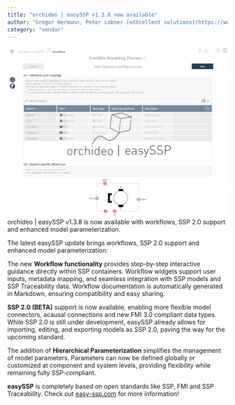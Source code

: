 ```yaml
---
title: "orchideo | easySSP v1.3.8 now available"
author: "Gregor Hermann, Peter Lobner [eXXcellent solutions](https://www.exxcellent.de/)"
category: "vendor"
---
```

![alt text](easySSP-logo.png 'orchideo \| easySSP v1.3.8')
orchideo \| easySSP v1.3.8 is now available with workflows, SSP 2.0 support and enhanced model parameterization.

The latest easySSP update brings workflows, SSP 2.0 support and enhanced model parameterization:

The new **Workflow functionality** provides step-by-step interactive guidance directly within SSP containers. Workflow widgets support user inputs, metadata mapping, and seamless integration with SSP models and SSP Traceability data. Workflow documentation is automatically generated in Markdown, ensuring compatibility and easy sharing.

**SSP 2.0 (BETA)** support is now available, enabling more flexible model connectors, acausal connections and new FMI 3.0 compliant data types. While SSP 2.0 is still under development, easySSP already allows for importing, editing, and exporting models as SSP 2.0, paving the way for the upcoming standard.

The addition of **Hierarchical Parameterization** simplifies the management of model parameters. Parameters can now be defined globally or customized at component and system levels, providing flexibility while remaining fully SSP-compliant.

**easySSP** is completely based on open standards like SSP, FMI and SSP Traceability. Check out [easy-ssp.com](https://easy-ssp.com) for more information!
